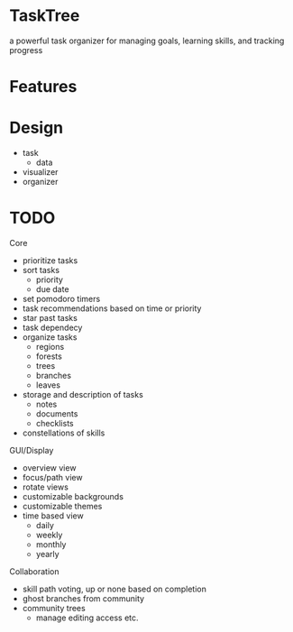 # TaskTree
a powerful task organizer for managing goals, learning skills, and tracking progress

# Features

# Design
- task
  - data
- visualizer
- organizer

# TODO
Core
- prioritize tasks
- sort tasks
   - priority
   - due date
- set pomodoro timers
- task recommendations based on time or priority
- star past tasks
- task dependecy
- organize tasks
  - regions
  - forests
  - trees
  - branches
  - leaves
- storage and description of tasks
  - notes
  - documents
  - checklists
- constellations of skills

GUI/Display
- overview view
- focus/path view
- rotate views
- customizable backgrounds
- customizable themes
- time based view
  - daily
  - weekly
  - monthly
  - yearly

Collaboration
- skill path voting, up or none based on completion
- ghost branches from community
- community trees
  - manage editing access etc.
